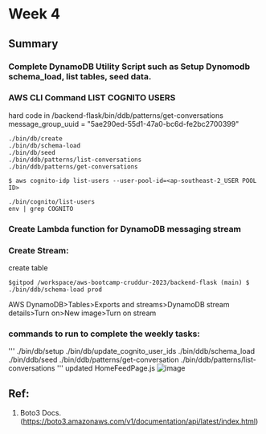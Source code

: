 # Week 4
## Summary
### Complete DynamoDB Utility Script such as Setup Dynomodb schema_load, list tables, seed data.
### AWS CLI Command LIST COGNITO USERS 
hard code in /backend-flask/bin/ddb/patterns/get-conversations
message_group_uuid = "5ae290ed-55d1-47a0-bc6d-fe2bc2700399"
```
./bin/db/create
./bin/db/schema-load
./bin/db/seed
./bin/ddb/patterns/list-conversations
./bin/ddb/patterns/get-conversations
```

```
$ aws cognito-idp list-users --user-pool-id=<ap-southeast-2_USER POOL ID>
```

```
./bin/cognito/list-users
env | grep COGNITO
```
### Create Lambda function for DynamoDB messaging stream
### Create Stream:
create table
```
$gitpod /workspace/aws-bootcamp-cruddur-2023/backend-flask (main) $ ./bin/ddb/schema-load prod
```
AWS DynamoDB>Tables>Exports and streams>DynamoDB stream details>Turn on>New image>Turn on stream

### commands to run to complete the weekly tasks:
'''
./bin/db/setup
./bin/db/update_cognito_user_ids
./bin/ddb/schema_load
./bin/ddb/seed
./bin/ddb/patterns/get-conversation
./bin/ddb/patterns/list-conversations
'''
updated HomeFeedPage.js
![image](https://user-images.githubusercontent.com/116926319/229993582-e2df220b-6335-476a-ad0b-9d315f323787.png)

## Ref:
1. Boto3 Docs.
(https://boto3.amazonaws.com/v1/documentation/api/latest/index.html)
